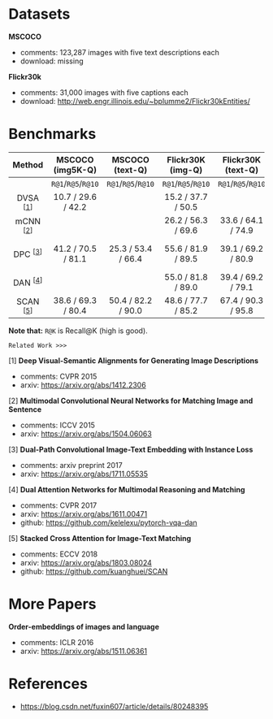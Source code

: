 <!-- category: benchmark -->
<!-- theme: image-text retrieval -->
<!-- date: 2018/08/27 -->


# Datasets

**MSCOCO**

- comments: 123,287 images with five text descriptions each
- download: missing

**Flickr30k**

- comments:  31,000 images with five captions each
- download: http://web.engr.illinois.edu/~bplumme2/Flickr30kEntities/

# Benchmarks

| Method                                 | MSCOCO (img5K-Q)   | MSCOCO (text-Q)    | Flickr30K (img-Q)  | Flickr30K (text-Q) | Completementary Info                          |
| :-------------------:                  | :------:           | :------:           | :------:           | :------:           | :------                                       |
|                                        | `R@1`/`R@5`/`R@10` | `R@1`/`R@5`/`R@10` | `R@1`/`R@5`/`R@10` | `R@1`/`R@5`/`R@10` |                                               |
| DVSA <sup>[[1](#1)]</sup>              | 10.7 / 29.6 / 42.2 |                    | 15.2 / 37.7 / 50.5 |                    |                                               |
| mCNN <sup>[[2](#2)]</sup>              |                    |                    | 26.2 / 56.3 / 69.6 | 33.6 / 64.1 / 74.9 | **ensemble model**                            |
| DPC <sup>[[3](#3)]</sup>               | 41.2 / 70.5 / 81.1 | 25.3 / 53.4 / 66.4 | 55.6 / 81.9 / 89.5 | 39.1 / 69.2 / 80.9 | 1) res50-COCO<br>2) res152-Flicker30K         |
| DAN <sup>[[4](#4)]</sup>               |                    |                    | 55.0 / 81.8 / 89.0 | 39.4 / 69.2 / 79.1 | finetune Resnet                               |
| SCAN <sup>[[5](#5)]</sup>              | 38.6 / 69.3 / 80.4 | 50.4 / 82.2 / 90.0 | 48.6 / 77.7 / 85.2 | 67.4 / 90.3 / 95.8 | 1) Faster R-CNN<br>2) ResNet                  |

**Note that:**  `R@K` is Recall@K (high is good). 

`Related Work >>>`

<span id="1">[1]</span> **Deep Visual-Semantic Alignments for Generating Image Descriptions**
    
- comments: CVPR 2015
- arxiv: https://arxiv.org/abs/1412.2306

<span id="2">[2]</span> **Multimodal Convolutional Neural Networks for Matching Image and Sentence**

- comments: ICCV 2015
- arxiv: https://arxiv.org/abs/1504.06063

<span id="3">[3]</span> **Dual-Path Convolutional Image-Text Embedding with Instance Loss**

- comments: arxiv preprint 2017
- arxiv: https://arxiv.org/abs/1711.05535

<span id="4">[4]</span> **Dual Attention Networks for Multimodal Reasoning and Matching**

- comments: CVPR 2017
- arxiv: https://arxiv.org/abs/1611.00471
- github: https://github.com/kelelexu/pytorch-vqa-dan

<span id=5>[5]</span> **Stacked Cross Attention for Image-Text Matching**

- comments: ECCV 2018
- arxiv: https://arxiv.org/abs/1803.08024
- github: https://github.com/kuanghuei/SCAN

# More Papers

**Order-embeddings of images and language**

- comments: ICLR 2016
- arxiv: https://arxiv.org/abs/1511.06361

# References

- https://blog.csdn.net/fuxin607/article/details/80248395
